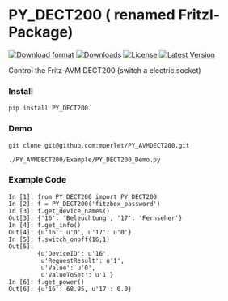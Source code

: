 PY_DECT200 ( renamed Fritzl-Package)
======

[![Download format](http://img.shields.io/pypi/format/PY_DECT200.svg)](https://pypi.python.org/pypi/PY_DECT200/)
[![Downloads](http://img.shields.io/pypi/dm/PY_DECT200.svg)](https://pypi.python.org/pypi/PY_DECT200/)
[![License](http://img.shields.io/pypi/l/PY_DECT200.svg)](https://pypi.python.org/pypi/PY_DECT200/)
[![Latest Version](http://img.shields.io/pypi/v/PY_DECT200.svg)](https://pypi.python.org/pypi/PY_DECT200/)


Control the Fritz-AVM DECT200 (switch a electric socket)

### Install

```
pip install PY_DECT200
```

### Demo

```
git clone git@github.com:mperlet/PY_AVMDECT200.git

./PY_AVMDECT200/Example/PY_DECT200_Demo.py
```

### Example Code

```
In [1]: from PY_DECT200 import PY_DECT200
In [2]: f = PY_DECT200('fitzbox_password')
In [3]: f.get_device_names()
Out[3]: {'16': 'Beleuchtung', '17': 'Fernseher'}
In [4]: f.get_info()
Out[4]: {u'16': u'0', u'17': u'0'}
In [5]: f.switch_onoff(16,1)
Out[5]: 
		{u'DeviceID': u'16',
		 u'RequestResult': u'1',
		 u'Value': u'0',
		 u'ValueToSet': u'1'}
In [6]: f.get_power()
Out[6]: {u'16': 68.95, u'17': 0.0}
```
